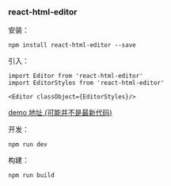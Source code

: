 ### react-html-editor
安装：
```
npm install react-html-editor --save
```
引入：
```
import Editor from 'react-html-editor'
import EditorStyles from 'react-html-editor'

<Editor classObject={EditorStyles}/>
```

[demo 地址,(可能并不是最新代码)](http://shaw.click/react-html-editor/)


开发：
```
npm run dev
```
构建：
```
npm run build
```
